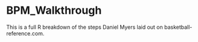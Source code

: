 # BPM_Walkthrough

This is a full R breakdown of the steps Daniel Myers laid out on basketball-reference.com. 
